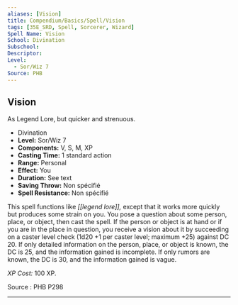 ```yaml
---
aliases: [Vision]
title: Compendium/Basics/Spell/Vision
tags: [35E_SRD, Spell, Sorcerer, Wizard]
Spell Name: Vision
School: Divination
Subschool: 
Descriptor: 
Level:
  - Sor/Wiz 7
Source: PHB
---
```



## Vision

As Legend Lore, but quicker and strenuous.

*   Divination
*   **Level:** Sor/Wiz 7
*   **Components:** V, S, M, XP
*   **Casting Time:** 1 standard action
*   **Range:** Personal
*   **Effect:** You
*   **Duration:** See text
*   **Saving Throw:** Non spécifié
*   **Spell Resistance:** Non spécifié

This spell functions like <i>[[legend lore]],</i> except that it works more quickly but produces some strain on you. You pose a question about some person, place, or object, then cast the spell. If the person or object is at hand or if you are in the place in question, you receive a vision about it by succeeding on a caster level check (1d20 +1 per caster level; maximum +25) against DC 20. If only detailed information on the person, place, or object is known, the DC is 25, and the information gained is incomplete. If only rumors are known, the DC is 30, and the information gained is vague.

<i>XP Cost:</i> 100 XP.

Source : PHB P298

---
